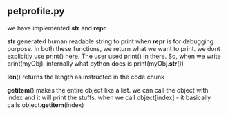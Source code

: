 ## petprofile.py

we have implemented __str__ and __repr__. 

__str__ generated human readable string to print when __repr__ is for debugging purpose.
in both these functions, we return what we want to print. we dont explicitly use print() here. The user used print() in there. So, when we write print(myObj). internally what python does is print(myObj.__str__())

__len__() returns the length as instructed in the code chunk

__getitem__() makes the entire object like a list. we can call the object with index and it will print the stuffs.
when we call object[index] - it basically calls object.__getitem__(index)